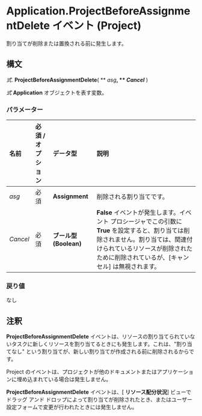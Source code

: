 
# Application.ProjectBeforeAssignmentDelete イベント (Project)

割り当てが削除または置換される前に発生します。


## 構文

 _式_. **ProjectBeforeAssignmentDelete**( ** _asg_**, ** _Cancel_** )

 _式_ **Application** オブジェクトを表す変数。


### パラメーター



|**名前**|**必須 / オプション**|**データ型**|**説明**|
|:-----|:-----|:-----|:-----|
| _asg_|必須|**Assignment**|削除される割り当てです。|
| _Cancel_|必須|**ブール型 (Boolean)**|**False** イベントが発生します。イベント プロシージャでこの引数に **True** を設定すると、割り当ては削除されません。割り当ては、関連付けられているリソースが削除されたために削除されているが、[キャンセル] は無視されます。|

### 戻り値

なし


## 注釈

 **ProjectBeforeAssignmentDelete** イベントは、リソースの割り当てられていないタスクに新しくリソースを割り当てるときにも発生します。これは、"割り当てなし" という割り当てが、新しい割り当てが作成される前に削除されるからです。

Project のイベントは、プロジェクトが他のドキュメントまたはアプリケーションに埋め込まれている場合は発生しません。

 **ProjectBeforeAssignmentDelete** イベントは、[ **リソース配分状況**] ビューでドラッグ アンド ドロップによって割り当てが削除されたとき、またはユーザー設定フォームで変更が行われたときには発生しません。

